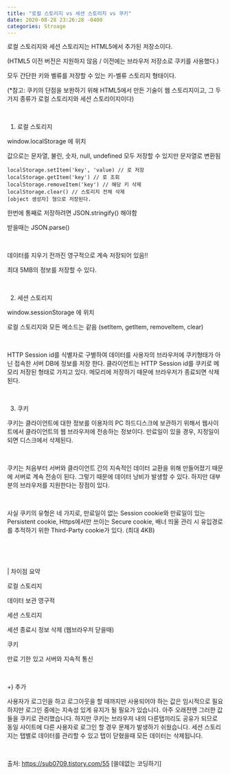 ```yaml
---
title: "로컬 스토리지 vs 세션 스토리지 vs 쿠키"
date: 2020-08-28 23:26:28 -0400
categories: Stroage
---
```


로컬 스토리지와 세션 스토리지는 HTML5에서 추가된 저장소이다.

(HTML5 이전 버전은 지원하지 않음 / 이전에는 브라우저 저장소로 쿠키를 사용했다.)

모두 간단한 키와 벨류를 저장할 수 있는 키-벨류 스토리지 형태이다.

(*참고: 쿠키의 단점을 보완하기 위해 HTML5에서 만든 기술이 웹 스토리지이고, 그 두가지 종류가 로컬 스토리지와 세션 스토리이지이다)

​

1. 로컬 스토리지

window.localStorage 에 위치

값으로는 문자열, 불린, 숫자, null, undefined 모두 저장할 수 있지만 문자열로 변환됨

```
localStorage.setItem('key', 'value) // 로 저장
localStorage.getItem('key') // 로 조회
localStorage.removeItem('key') // 해당 키 삭제
localStorage.clear() // 스토리지 전체 삭제
[object 생성자] 형으로 저장된다.
```

한번에 통째로 저장하려면 JSON.stringify() 해야함

받을때는 JSON.parse()

​

데이터를 지우기 전까진 영구적으로 계속 저장되어 있음!!

최대 5MB의 정보를 저장할 수 있다.

​

2.  세션 스토리지

window.sessionStorage 에 위치

로컬 스토리지와 모든 메소드는 같음 (setItem, getItem, removeItem, clear)

​

HTTP Session id를 식별자로 구별하여 데이터를 사용자의 브라우저에 쿠키형태가 아닌 접속한 서버 DB에 정보를 저장 한다. 클라이언트는 HTTP Session id를 쿠키로 메모리 저장된 형태로 가지고 있다. 메모리에 저장하기 때문에 브라우저가 종료되면 삭제된다.

​

3. 쿠키

쿠키는 클라이언트에 대한 정보를 이용자의 PC 하드디스크에 보관하기 위해서 웹사이트에서 클라이언트의 웹 브라우저에 전송하는 정보이다. 만료일이 있을 경우, 지정일이 되면 디스크에서 삭제된다.

​

쿠키는 처음부터 서버와 클라이언트 간의 지속적인 데이터 교환을 위해 만들어졌기 때문에 서버로 계속 전송이 된다. 그렇기 때문에 데이터 낭비가 발생할 수 있다. 하지만 대부분의 브라우저를 지원한다는 장점이 있다.

​

사실 쿠키의 유형은 네 가지로, 만료일이 없는 Session cookie와 만료일이 있는 Persistent cookie, Https에서만 쓰이는 Secure cookie, 배너 띄울 관리 시 유입경로를 추적하기 위한 Third-Party cookie가 있다. (최대 4KB)

​

​

| 차이점 요약 

로컬 스토리지

데이터 보관 영구적

세션 스토리지

세션 종료시 정보 삭제 (웹브라우저 닫을때)

쿠키

만료 기한 있고 서버와 지속적 통신

​

+) 추가

사용자가 로그인을 하고 로그아웃을 할 때까지만 사용되어야 하는 값은 임시적으로 필요하지만 로그인 중에는 지속성 있게 유지가 될 필요가 있습니다. 아주 오래전엔 그러한 값들을 쿠키로 관리했습니다. 하지만 쿠키는 브라우저 내의 다른탭끼리도 공유가 되므로 동일 사이트에 다른 사용자로 로그인 할 경우 문제가 발생하기 쉬웠습니다. 세션 스토리지는 탭별로 데이터를 관리할 수 있고 탭이 닫혔을때 모든 데이터는 삭제됩니다.

​

출처: https://sub0709.tistory.com/55 [쓸데없는 코딩하기]